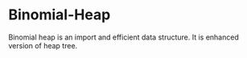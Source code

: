 # Binomial-Heap
Binomial heap is an import and efficient data structure. It is enhanced version of heap tree.

